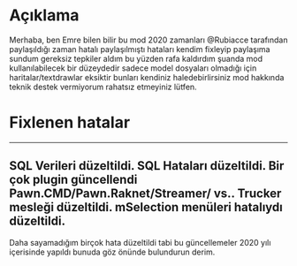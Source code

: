 # Açıklama
Merhaba, ben Emre bilen bilir bu mod 2020 zamanları @Rubiacce tarafından paylaşıldığı zaman hatalı paylaşılmıştı hataları kendim fixleyip paylaşıma sundum gereksiz tepkiler aldım bu yüzden rafa kaldırdım şuanda mod kullanılabilecek bir düzeydedir sadece model dosyaları olmadığı için haritalar/textdrawlar eksiktir bunları kendiniz haledebirlirsiniz mod hakkında teknik destek vermiyorum rahatsız etmeyiniz lütfen.

# Fixlenen hatalar
------------------------------------
SQL Verileri düzeltildi.
SQL Hataları düzeltildi.
Bir çok plugin güncellendi Pawn.CMD/Pawn.Raknet/Streamer/ vs.. 
Trucker mesleği düzeltildi.
mSelection menüleri hatalıydı düzeltildi.
------------------------------------
Daha sayamadığım birçok hata düzeltildi tabi bu güncellemeler 2020 yılı içerisinde yapıldı bunuda göz önünde bulundurun derim.

